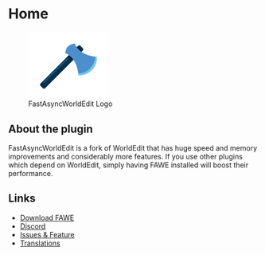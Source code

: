 # Home

<figure><img src="https://raw.githubusercontent.com/IntellectualSites/Assets/main/plugins/FastAsyncWorldEdit/FastAsyncWorldEdit.svg" width="160px" alt="FastAsyncWorldEdit Logo" /><figcaption>FastAsyncWorldEdit Logo</figcaption></figure>

## About the plugin

FastAsyncWorldEdit is a fork of WorldEdit that has huge speed and memory improvements and considerably more features.
If you use other plugins which depend on WorldEdit, simply having FAWE installed will boost their performance.

## Links

* [Download FAWE](https://www.spigotmc.org/resources/13932/)
* [Discord](https://discord.gg/intellectualsites)
* [Issues & Feature](https://github.com/IntellectualSites/FastAsyncWorldEdit/issues)
* [Translations](https://intellectualsites.crowdin.com/fastasyncworldedit/)
